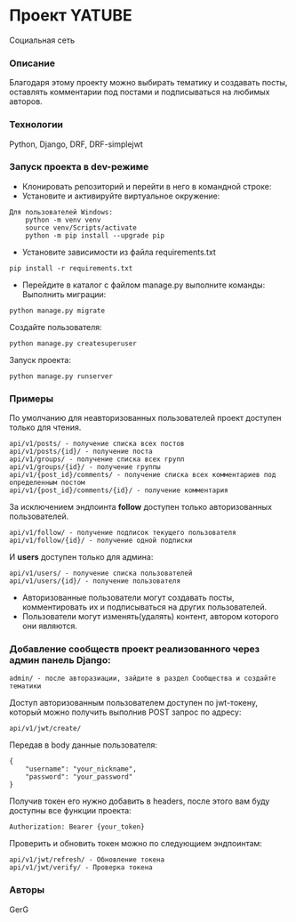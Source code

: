 # Проект YATUBE
Социальная сеть
### Описание
Благодаря этому проекту можно выбирать тематику и создавать посты, оставлять комментарии под постами и подписываться на любимых авторов.
### Технологии
Python, Django, DRF, DRF-simplejwt
### Запуск проекта в dev-режиме
- Клонировать репозиторий и перейти в него в командной строке:
- Установите и активируйте виртуальное окружение:
```
Для пользователей Windows:
    python -m venv venv
    source venv/Scripts/activate
    python -m pip install --upgrade pip
```  
- Установите зависимости из файла requirements.txt
```
pip install -r requirements.txt
``` 
- Перейдите в каталог с файлом manage.py выполните команды:
Выполнить миграции:
```
python manage.py migrate
```
Создайте пользователя:
```
python manage.py createsuperuser
```
Запуск проекта:
```
python manage.py runserver
```
### Примеры
По умолчанию для неавторизованных пользователей проект доступен только для чтения.
```
api/v1/posts/ - получение списка всех постов
api/v1/posts/{id}/ - получение поста
api/v1/groups/ - получение списка всех групп
api/v1/groups/{id}/ - получение группы
api/v1/{post_id}/comments/ - получение списка всех комментариев под определенным постом
api/v1/{post_id}/comments/{id}/ - получение комментария
```
За исключением эндпоинта **follow** доступен только авторизованных пользователей.
```
api/v1/follow/ - получение подписок текущего пользователя
api/v1/follow/{id}/ - получение одной подписки
```
И **users** доступен только для админа:
```
api/v1/users/ - получение списка пользователей
api/v1/users/{id}/ - получение пользователя
```
- Авторизованные пользователи могут создавать посты, комментировать их и подписываться на других пользователей.
- Пользователи могут изменять(удалять) контент, автором которого они являются.
### Добавление сообществ проект реализованного через админ панель Django:
```
admin/ - после авторазиации, зайдите в раздел Сообщества и создайте тематики
```
Доступ авторизованным пользователем доступен по jwt-токену, который можно получить выполнив POST запрос по адресу:
```
api/v1/jwt/create/
```
Передав в body данные пользователя:
```
{
    "username": "your_nickname",
    "password": "your_password"
}
```
Получив токен его нужно добавить в headers, после этого вам буду доступны все функции проекта:
```
Authorization: Bearer {your_token}
```
Проверить и обновить токен можно по следующием эндпоинтам:
```
api/v1/jwt/refresh/ - Обновление токена
api/v1/jwt/verify/ - Проверка токена
```

### Авторы
GerG
